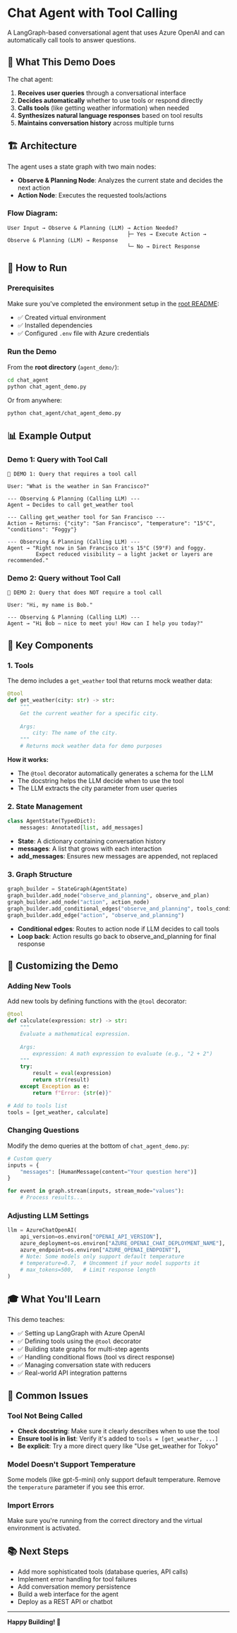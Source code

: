 # Chat Agent with Tool Calling

A LangGraph-based conversational agent that uses Azure OpenAI and can automatically call tools to answer questions.

## 🎯 What This Demo Does

The chat agent:
1. **Receives user queries** through a conversational interface
2. **Decides automatically** whether to use tools or respond directly
3. **Calls tools** (like getting weather information) when needed
4. **Synthesizes natural language responses** based on tool results
5. **Maintains conversation history** across multiple turns

## 🏗️ Architecture

The agent uses a state graph with two main nodes:
- **Observe & Planning Node**: Analyzes the current state and decides the next action
- **Action Node**: Executes the requested tools/actions

### Flow Diagram:
```
User Input → Observe & Planning (LLM) → Action Needed? 
                                      ├─ Yes → Execute Action → Observe & Planning (LLM) → Response
                                      └─ No → Direct Response
```

## 🚀 How to Run

### Prerequisites
Make sure you've completed the environment setup in the [root README](../README.md):
- ✅ Created virtual environment
- ✅ Installed dependencies
- ✅ Configured `.env` file with Azure credentials

### Run the Demo

From the **root directory** (`agent_demo/`):
```bash
cd chat_agent
python chat_agent_demo.py
```

Or from anywhere:
```bash
python chat_agent/chat_agent_demo.py
```

## 📊 Example Output

### Demo 1: Query with Tool Call
```
🚀 DEMO 1: Query that requires a tool call

User: "What is the weather in San Francisco?"

--- Observing & Planning (Calling LLM) ---
Agent → Decides to call get_weather tool

--- Calling get_weather tool for San Francisco ---
Action → Returns: {"city": "San Francisco", "temperature": "15°C", "conditions": "Foggy"}

--- Observing & Planning (Calling LLM) ---
Agent → "Right now in San Francisco it's 15°C (59°F) and foggy. 
         Expect reduced visibility — a light jacket or layers are recommended."
```

### Demo 2: Query without Tool Call
```
🚀 DEMO 2: Query that does NOT require a tool call

User: "Hi, my name is Bob."

--- Observing & Planning (Calling LLM) ---
Agent → "Hi Bob — nice to meet you! How can I help you today?"
```

## 🔧 Key Components

### 1. Tools
The demo includes a `get_weather` tool that returns mock weather data:

```python
@tool
def get_weather(city: str) -> str:
    """
    Get the current weather for a specific city.
    
    Args:
        city: The name of the city.
    """
    # Returns mock weather data for demo purposes
```

**How it works:**
- The `@tool` decorator automatically generates a schema for the LLM
- The docstring helps the LLM decide when to use the tool
- The LLM extracts the city parameter from user queries

### 2. State Management

```python
class AgentState(TypedDict):
    messages: Annotated[list, add_messages]
```

- **State**: A dictionary containing conversation history
- **messages**: A list that grows with each interaction
- **add_messages**: Ensures new messages are appended, not replaced

### 3. Graph Structure

```python
graph_builder = StateGraph(AgentState)
graph_builder.add_node("observe_and_planning", observe_and_plan)
graph_builder.add_node("action", action_node)
graph_builder.add_conditional_edges("observe_and_planning", tools_condition)
graph_builder.add_edge("action", "observe_and_planning")
```

- **Conditional edges**: Routes to action node if LLM decides to call tools
- **Loop back**: Action results go back to observe_and_planning for final response

## 📝 Customizing the Demo

### Adding New Tools

Add new tools by defining functions with the `@tool` decorator:

```python
@tool
def calculate(expression: str) -> str:
    """
    Evaluate a mathematical expression.
    
    Args:
        expression: A math expression to evaluate (e.g., "2 + 2")
    """
    try:
        result = eval(expression)
        return str(result)
    except Exception as e:
        return f"Error: {str(e)}"

# Add to tools list
tools = [get_weather, calculate]
```

### Changing Questions

Modify the demo queries at the bottom of `chat_agent_demo.py`:

```python
# Custom query
inputs = {
    "messages": [HumanMessage(content="Your question here")]
}

for event in graph.stream(inputs, stream_mode="values"):
    # Process results...
```

### Adjusting LLM Settings

```python
llm = AzureChatOpenAI(
    api_version=os.environ["OPENAI_API_VERSION"],
    azure_deployment=os.environ["AZURE_OPENAI_CHAT_DEPLOYMENT_NAME"],
    azure_endpoint=os.environ["AZURE_OPENAI_ENDPOINT"],
    # Note: Some models only support default temperature
    # temperature=0.7,  # Uncomment if your model supports it
    # max_tokens=500,   # Limit response length
)
```

## 🎓 What You'll Learn

This demo teaches:
- ✅ Setting up LangGraph with Azure OpenAI
- ✅ Defining tools using the `@tool` decorator
- ✅ Building state graphs for multi-step agents
- ✅ Handling conditional flows (tool vs direct response)
- ✅ Managing conversation state with reducers
- ✅ Real-world API integration patterns

## 🐛 Common Issues

### Tool Not Being Called
- **Check docstring**: Make sure it clearly describes when to use the tool
- **Ensure tool is in list**: Verify it's added to `tools = [get_weather, ...]`
- **Be explicit**: Try a more direct query like "Use get_weather for Tokyo"

### Model Doesn't Support Temperature
Some models (like gpt-5-mini) only support default temperature. Remove the `temperature` parameter if you see this error.

### Import Errors
Make sure you're running from the correct directory and the virtual environment is activated.

## 📚 Next Steps

- Add more sophisticated tools (database queries, API calls)
- Implement error handling for tool failures
- Add conversation memory persistence
- Build a web interface for the agent
- Deploy as a REST API or chatbot

---

**Happy Building! 🚀**

